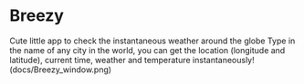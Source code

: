 # Breezy
Cute little app to check the instantaneous weather around the globe
Type in the name of any city in the world, you can get the location (longitude and latitude), current time, weather and temperature instantaneously!
(docs/Breezy_window.png)

